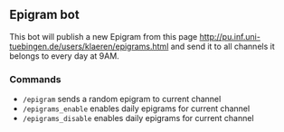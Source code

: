 ## Epigram bot

This bot will publish a new Epigram from this page http://pu.inf.uni-tuebingen.de/users/klaeren/epigrams.html and send it to all channels it belongs to every day at 9AM.

### Commands

- `/epigram` sends a random epigram to current channel
- `/epigrams_enable` enables daily epigrams for current channel
- `/epigrams_disable` enables daily epigrams for current channel
